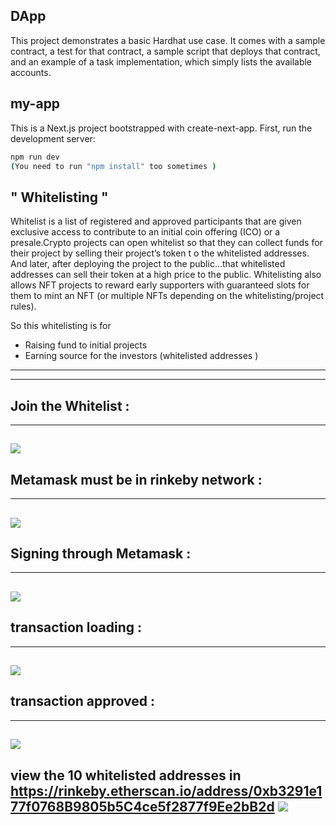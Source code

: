 ## DApp
This project demonstrates a basic Hardhat use case. It comes with a sample contract, a test for that contract, 
a sample script that deploys that contract, and an example of a task implementation, which simply lists the available accounts.

## my-app 
This is a Next.js project bootstrapped with create-next-app.
First, run the development server:
```bash
npm run dev 
(You need to run "npm install" too sometimes )
```
## " Whitelisting "
 Whitelist is a list of registered and approved participants that are given exclusive access to contribute to an initial coin offering
 (ICO) or a presale.Crypto projects can  open whitelist so that they can collect funds for their project by selling their project’s token t
 o the whitelisted addresses. And later, after deploying the project to the public…that whitelisted addresses can sell their token at a high
 price to the public.
 Whitelisting also allows NFT projects to reward early supporters with guaranteed slots for them to mint an NFT (or multiple NFTs 
 depending on the whitelisting/project rules).

So this whitelisting is for 
* Raising fund to initial projects
* Earning source for the investors (whitelisted addresses )

---------------------------------------------------------------------------------------------------------------------------
----------------------------------------------------------------------------------------------------------------------------
Join the Whitelist : 
---------------------------------------------------------------------------------------------------------------------------
----------------------------------------------------------------------------------------------------------------------------
![](https://github.com/Haripandey21/whitelist-dapp/blob/main/Dapp/images/Screenshot%20(41).png)
-------------------------------------------------------------------------------------------------------------------------

Metamask must be in rinkeby network : 
---------------------------------------------------------------------------------------------------------------------------
----------------------------------------------------------------------------------------------------------------------------
![](https://github.com/Haripandey21/whitelist-dapp/blob/main/Dapp/images/Screenshot%20(46).png)
----------------------------------------------------------------------------------------------------------------------


Signing through Metamask : 
---------------------------------------------------------------------------------------------------------------------------
----------------------------------------------------------------------------------------------------------------------------
![](https://github.com/Haripandey21/whitelist-dapp/blob/main/Dapp/images/Screenshot%20(42).png)
-------------------------------------------------------------------------------------------------------------------------

transaction loading : 
---------------------------------------------------------------------------------------------------------------------------
----------------------------------------------------------------------------------------------------------------------------
![](https://github.com/Haripandey21/whitelist-dapp/blob/main/Dapp/images/Screenshot%20(43).png)
----------------------------------------------------------------------------------------------------------------------------
transaction approved : 
---------------------------------------------------------------------------------------------------------------------------
----------------------------------------------------------------------------------------------------------------------------
![](https://github.com/Haripandey21/whitelist-dapp/blob/main/Dapp/images/Screenshot%20(44).png)
---------------------------------------------------------------------------------------------------------------------------
view the 10 whitelisted addresses in https://rinkeby.etherscan.io/address/0xb3291e177f0768B9805b5C4ce5f2877f9Ee2bB2d
![](https://github.com/Haripandey21/whitelist-dapp/blob/main/Dapp/images/Screenshot%20(45).png)
----------------------------------------------------------------------------------------------------------------------------
